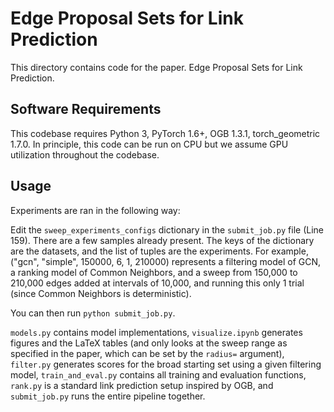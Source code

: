 # Edge Proposal Sets for Link Prediction

This directory contains code for the paper. Edge Proposal Sets for Link Prediction.

## Software Requirements

This codebase requires Python 3, PyTorch 1.6+, OGB 1.3.1, torch_geometric 1.7.0. In principle, this code can be run on CPU but we assume GPU utilization throughout the codebase.

## Usage

Experiments are ran in the following way:

Edit the `sweep_experiments_configs` dictionary in the `submit_job.py` file (Line 159). There are a few samples already present. The keys of the dictionary are the datasets, and the list of tuples are the experiments. For example, ("gcn", "simple", 150000, 6, 1, 210000) represents a filtering model of GCN, a ranking model of Common Neighbors, and a sweep from 150,000 to 210,000 edges added at intervals of 10,000, and running this only 1 trial (since Common Neighbors is deterministic).

You can then run `python submit_job.py`.

`models.py` contains model implementations, `visualize.ipynb` generates figures and the LaTeX tables (and only looks at the sweep range as specified in the paper, which can be set by the `radius=` argument), `filter.py` generates scores for the broad starting set using a given filtering model, `train_and_eval.py` contains all training and evaluation functions, `rank.py` is a standard link prediction setup inspired by OGB, and `submit_job.py` runs the entire pipeline together.